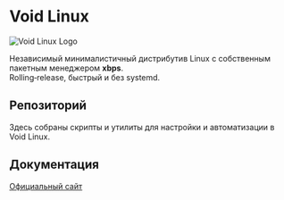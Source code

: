 # Void Linux

![Void Linux Logo](https://upload.wikimedia.org/wikipedia/commons/0/04/Void_Linux_logo.svg)

Независимый минималистичный дистрибутив Linux с собственным пакетным менеджером **xbps**.  
Rolling‑release, быстрый и без systemd.

## Репозиторий

Здесь собраны скрипты и утилиты для настройки и автоматизации в Void Linux.

## Документация

[Официальный сайт](https://voidlinux.org/)
